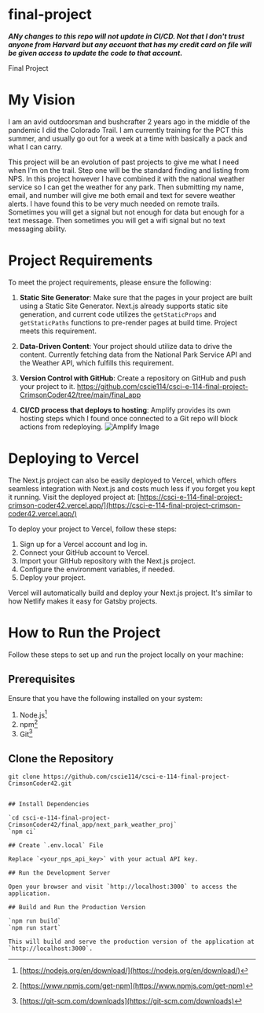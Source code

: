 # final-project

**_ANy changes to this repo will not update in CI/CD. Not that I don't trust anyone from Harvard but any accuont that has my credit card on file will be given access to update the code to that account._**

Final Project

# My Vision

I am an avid outdoorsman and bushcrafter 2 years ago in the middle of the pandemic I did the Colorado Trail. I am currently training for the PCT this summer, and usually go out for a week at a time with basically a pack and what I can carry.

This project will be an evolution of past projects to give me what I need when I'm on the trail. Step one will be the standard finding and listing from NPS. In this project however I have combined it with the national weather service so I can get the weather for any park. Then submitting my name, email, and number will give me both email and text for severe weather alerts. I have found this to be very much needed on remote trails. Sometimes you will get a signal but not enough for data but enough for a text message. Then sometimes you will get a wifi signal but no text messaging ability.

# Project Requirements

To meet the project requirements, please ensure the following:

1. **Static Site Generator**: Make sure that the pages in your project are built using a Static Site Generator. Next.js already supports static site generation, and current code utilizes the `getStaticProps` and `getStaticPaths` functions to pre-render pages at build time. Project meets this requirement.

2. **Data-Driven Content**: Your project should utilize data to drive the content. Currently fetching data from the National Park Service API and the Weather API, which fulfills this requirement.

3. **Version Control with GitHub**: Create a repository on GitHub and push your project to it. https://github.com/cscie114/csci-e-114-final-project-CrimsonCoder42/tree/main/final_app

4. **CI/CD process that deploys to hosting**: Amplify provides its own hosting steps which I found once connected to a Git repo will block actions from redeploying.
   ![Amplify Image](AmplifyDeploy.png)

# Deploying to Vercel

The Next.js project can also be easily deployed to Vercel, which offers seamless integration with Next.js and costs much less if you forget you kept it running. Visit the deployed project at: [https://csci-e-114-final-project-crimson-coder42.vercel.app/](https://csci-e-114-final-project-crimson-coder42.vercel.app/)

To deploy your project to Vercel, follow these steps:

1. Sign up for a Vercel account and log in.
2. Connect your GitHub account to Vercel.
3. Import your GitHub repository with the Next.js project.
4. Configure the environment variables, if needed.
5. Deploy your project.

Vercel will automatically build and deploy your Next.js project. It's similar to how Netlify makes it easy for Gatsby projects.

# How to Run the Project

Follow these steps to set up and run the project locally on your machine:

## Prerequisites

Ensure that you have the following installed on your system:

1. Node.js[^1^]
2. npm[^2^]
3. Git[^3^]

[^1^]: [https://nodejs.org/en/download/](https://nodejs.org/en/download/)
[^2^]: [https://www.npmjs.com/get-npm](https://www.npmjs.com/get-npm)
[^3^]: [https://git-scm.com/downloads](https://git-scm.com/downloads)

## Clone the Repository

```shell
git clone https://github.com/cscie114/csci-e-114-final-project-CrimsonCoder42.git


## Install Dependencies

`cd csci-e-114-final-project-CrimsonCoder42/final_app/next_park_weather_proj`
`npm ci`

## Create `.env.local` File

Replace `<your_nps_api_key>` with your actual API key.

## Run the Development Server

Open your browser and visit `http://localhost:3000` to access the application.

## Build and Run the Production Version

`npm run build`
`npm run start`

This will build and serve the production version of the application at `http://localhost:3000`.
```
